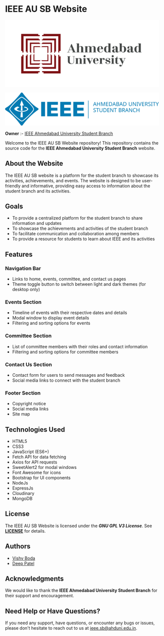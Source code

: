 # IEEE AU SB Website

[![Ahmedabd University Logo](src/assets/Images/AU_logo.webp "Ahmedabad University")](https://ahduni.edu.in/)
  
![IEEE Ahmedabad University Student Chapter Logo](src/assets/Images/Logo.png "IEEE Ahmedabad University Student Chapter")

**Owner** :- [IEEE Ahmedabad University Student Branch](https://github.com/IEEE-Ahmedabad-University-SB-Official)  

Welcome to the IEEE AU SB Website repository! This repository contains the source code for the **IEEE Ahmedabad University Student Branch** website.

## About the Website

The IEEE AU SB website is a platform for the student branch to showcase its activities, achievements, and events. The website is designed to be user-friendly and informative, providing easy access to information about the student branch and its activities.

## Goals

* To provide a centralized platform for the student branch to share information and updates
* To showcase the achievements and activities of the student branch
* To facilitate communication and collaboration among members
* To provide a resource for students to learn about IEEE and its activities

## Features

### Navigation Bar

* Links to home, events, committee, and contact us pages
* Theme toggle button to switch between light and dark themes (for desktop only)

### Events Section

* Timeline of events with their respective dates and details
* Modal window to display event details
* Filtering and sorting options for events

### Committee Section

* List of committee members with their roles and contact information
* Filtering and sorting options for committee members

### Contact Us Section

* Contact form for users to send messages and feedback
* Social media links to connect with the student branch

### Footer Section

* Copyright notice
* Social media links
* Site map

## Technologies Used

* HTML5
* CSS3
* JavaScript (ES6+)
* Fetch API for data fetching
* Axios for API requests
* SweetAlert2 for modal windows
* Font Awesome for icons
* Bootstrap for UI components
* NodeJs
* ExpressJs
* Cloudinary
* MongoDB

## License

The IEEE AU SB Website is licensed under the ***GNU GPL V3 License***. See [**LICENSE**](./LICENSE) for details.

## Authors

* [Vishv Boda](https://www.linkedin.com/in/vishv-boda-806ab5289/)
* [Deep Patel](https://www.linkedin.com/in/deeppatelDW1631/)

## Acknowledgments

We would like to thank the **IEEE Ahmedabad University Student Branch** for their support and encouragement.

## Need Help or Have Questions?

If you need any support, have questions, or encounter any bugs or issues, please don't hesitate to reach out to us at [ieee.sb@ahduni.edu.in](mailto:ieee.sb@ahduni.edu.in).
